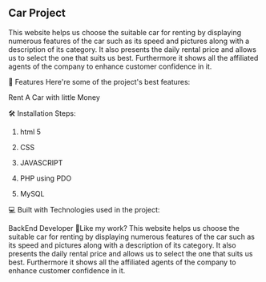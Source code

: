 <h2>Car Project</h2>

This website helps us choose the suitable car for renting by displaying numerous features of the car such as its speed and pictures along with a description of its category.
It also presents the daily rental price and allows us to select the one that suits us best. Furthermore it shows all the affiliated agents of the company to enhance
customer confidence in it.

🧐 Features
Here're some of the project's best features:

Rent A Car with little Money


🛠️ Installation Steps:
1. html 5

2. CSS

3. JAVASCRIPT

4. PHP using PDO

5. MySQL

💻 Built with
Technologies used in the project:

BackEnd Developer
💖Like my work?
This website helps us choose the suitable car for renting by displaying numerous features of the car such as its speed and pictures along with a description of its category.
It also presents the daily rental price and allows us to select the one that suits us best.
Furthermore it shows all the affiliated agents of the company to enhance customer confidence in it.
